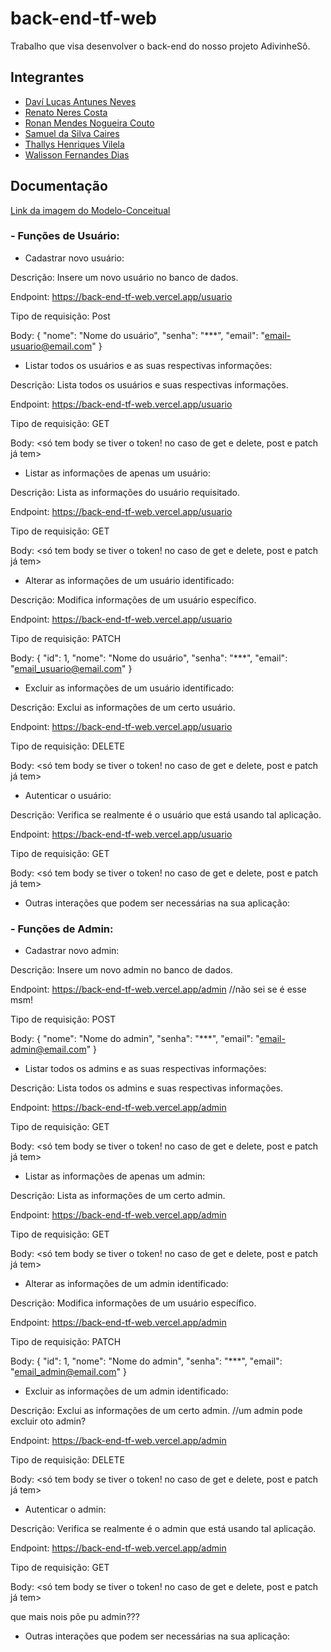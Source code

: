 # back-end-tf-web
Trabalho que visa desenvolver o back-end do nosso projeto AdivinheSô.

## Integrantes

- [Daví Lucas Antunes Neves](https://github.com/Davilucasanteves)
- [Renato Neres Costa](https://github.com/RenatoNC2)
- [Ronan Mendes Nogueira Couto](https://github.com/Carl-Johnson-LS)
- [Samuel da Silva Caires](https://github.com/SamuelCaires15)
- [Thallys Henriques Vilela](https://github.com/liscadoido)
- [Walisson Fernandes Dias](https://github.com/Murynga)


## Documentação

[Link da imagem do Modelo-Conceitual](https://github.com/Davilucasanteves/back-end-tf-web/blob/main/src/db/Modelo-Conceitual.png)

### - Funções de Usuário:

- Cadastrar novo usuário:

Descrição: Insere um novo usuário no banco de dados.

Endpoint: https://back-end-tf-web.vercel.app/usuario

Tipo de requisição: Post

Body:
{
  "nome": "Nome do usuário",
  "senha": "***",
  "email": "email-usuario@email.com"
}

- Listar todos os usuários e as suas respectivas informações:

Descrição: Lista todos os usuários e suas respectivas informações.

Endpoint: https://back-end-tf-web.vercel.app/usuario

Tipo de requisição: GET

Body: <só tem body se tiver o token! no caso de get e delete, post e patch já tem>

- Listar as informações de apenas um usuário:

Descrição: Lista as informações do usuário requisitado.

Endpoint: https://back-end-tf-web.vercel.app/usuario

Tipo de requisição: GET

Body: <só tem body se tiver o token! no caso de get e delete, post e patch já tem>

- Alterar as informações de um usuário identificado:

Descrição: Modifica informações de um usuário específico.

Endpoint: https://back-end-tf-web.vercel.app/usuario

Tipo de requisição: PATCH

Body:
{
  "id": 1,
  "nome": "Nome do usuário",
  "senha": "***",
  "email": "email_usuario@email.com"
}

- Excluir as informações de um usuário identificado:

Descrição: Exclui as informações de um certo usuário.

Endpoint: https://back-end-tf-web.vercel.app/usuario

Tipo de requisição: DELETE

Body: <só tem body se tiver o token! no caso de get e delete, post e patch já tem>

- Autenticar o usuário: 

Descrição: Verifica se realmente é o usuário que está usando tal aplicação.

Endpoint: https://back-end-tf-web.vercel.app/usuario

Tipo de requisição: GET

Body: <só tem body se tiver o token! no caso de get e delete, post e patch já tem>

- Outras interações que podem ser necessárias na sua aplicação:

### - Funções de Admin:

- Cadastrar novo admin:

Descrição: Insere um novo admin no banco de dados.

Endpoint: https://back-end-tf-web.vercel.app/admin         //não sei se é esse msm!

Tipo de requisição: POST

Body:
{
  "nome": "Nome do admin",
  "senha": "***",
  "email": "email-admin@email.com"
}

- Listar todos os admins e as suas respectivas informações:

Descrição: Lista todos os admins e suas respectivas informações.

Endpoint: https://back-end-tf-web.vercel.app/admin

Tipo de requisição: GET

Body: <só tem body se tiver o token! no caso de get e delete, post e patch já tem>

- Listar as informações de apenas um admin:

Descrição: Lista as informações de um certo admin.

Endpoint: https://back-end-tf-web.vercel.app/admin

Tipo de requisição: GET

Body: <só tem body se tiver o token! no caso de get e delete, post e patch já tem>

- Alterar as informações de um admin identificado:

Descrição:  Modifica informações de um usuário específico.

Endpoint: https://back-end-tf-web.vercel.app/admin

Tipo de requisição: PATCH

Body:
{
  "id": 1,
  "nome": "Nome do admin",
  "senha": "***",
  "email": "email_admin@email.com"
}

- Excluir as informações de um admin identificado:

Descrição:  Exclui as informações de um certo admin.   //um admin pode excluir oto admin?

Endpoint: https://back-end-tf-web.vercel.app/admin

Tipo de requisição: DELETE

Body: <só tem body se tiver o token! no caso de get e delete, post e patch já tem>

- Autenticar o admin: 

Descrição:  Verifica se realmente é o admin que está usando tal aplicação.

Endpoint: https://back-end-tf-web.vercel.app/admin

Tipo de requisição: GET

Body: <só tem body se tiver o token! no caso de get e delete, post e patch já tem>

que mais nois põe pu admin???

- Outras interações que podem ser necessárias na sua aplicação:



